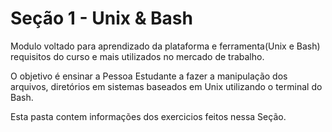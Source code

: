 # Seção 1 - Unix & Bash

Modulo voltado para aprendizado da plataforma e ferramenta(Unix e Bash) requisitos do curso e mais utilizados no mercado de trabalho.

O objetivo é ensinar a Pessoa Estudante a fazer a manipulação dos arquivos, diretórios em sistemas baseados em Unix utilizando o terminal do Bash.

Esta pasta contem informações dos exercicios feitos nessa Seção.